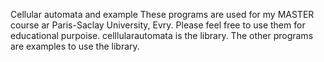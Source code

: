 Cellular automata and example
These programs are used for my MASTER course ar Paris-Saclay University, Evry.
Please feel free to use them for educational purpoise.
celllularautomata is the library. The other programs are examples to use the library.
